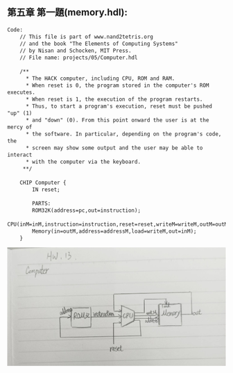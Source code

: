 ## 第五章 第一題(memory.hdl):
    Code:
        // This file is part of www.nand2tetris.org
        // and the book "The Elements of Computing Systems"
        // by Nisan and Schocken, MIT Press.
        // File name: projects/05/Computer.hdl

        /**
          * The HACK computer, including CPU, ROM and RAM.
          * When reset is 0, the program stored in the computer's ROM executes.
          * When reset is 1, the execution of the program restarts. 
          * Thus, to start a program's execution, reset must be pushed "up" (1)
          * and "down" (0). From this point onward the user is at the mercy of 
          * the software. In particular, depending on the program's code, the 
          * screen may show some output and the user may be able to interact 
          * with the computer via the keyboard.
         **/

        CHIP Computer {
            IN reset;

            PARTS:
            ROM32K(address=pc,out=instruction);
            CPU(inM=inM,instruction=instruction,reset=reset,writeM=writeM,outM=outM,addressM=addressM,pc=pc);
            Memory(in=outM,address=addressM,load=writeM,out=inM);
        }
![image](./1.jpg)